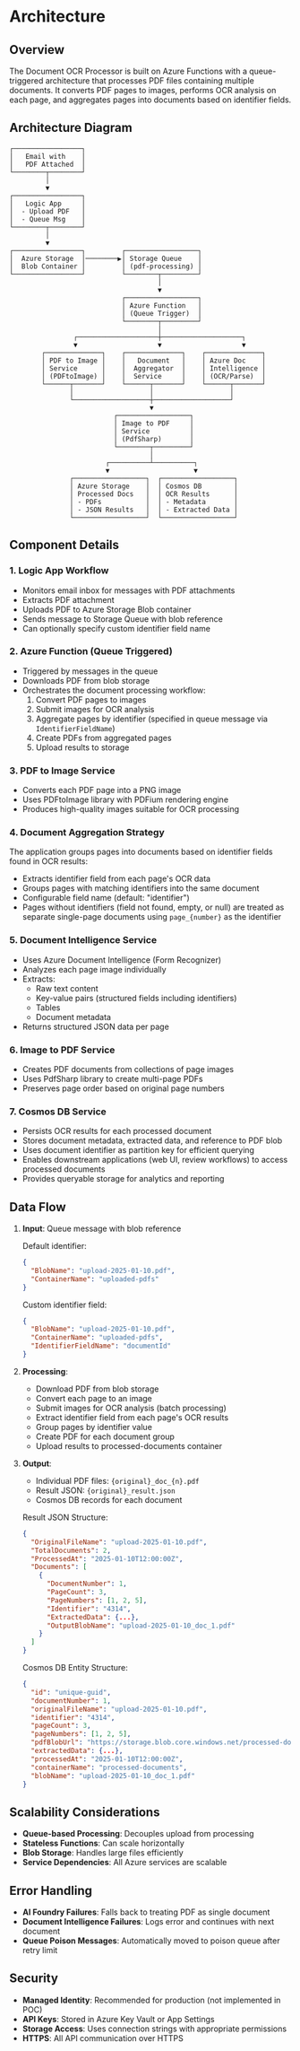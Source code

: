 # Architecture

## Overview

The Document OCR Processor is built on Azure Functions with a queue-triggered architecture that processes PDF files containing multiple documents. It converts PDF pages to images, performs OCR analysis on each page, and aggregates pages into documents based on identifier fields.

## Architecture Diagram

```
┌─────────────────┐
│   Email with    │
│   PDF Attached  │
└────────┬────────┘
         │
         ▼
┌─────────────────┐
│   Logic App     │
│  - Upload PDF   │
│  - Queue Msg    │
└────────┬────────┘
         │
         ▼
┌─────────────────┐         ┌──────────────────┐
│  Azure Storage  │────────▶│ Storage Queue    │
│  Blob Container │         │ (pdf-processing) │
└─────────────────┘         └────────┬─────────┘
                                     │
                                     ▼
                            ┌──────────────────┐
                            │ Azure Function   │
                            │ (Queue Trigger)  │
                            └────────┬─────────┘
                                     │
                ┌────────────────────┼────────────────────┐
                ▼                    ▼                    ▼
        ┌──────────────┐    ┌──────────────┐    ┌──────────────┐
        │ PDF to Image │    │   Document   │    │ Azure Doc    │
        │ Service      │    │  Aggregator  │    │ Intelligence │
        │ (PDFtoImage) │    │  Service     │    │ (OCR/Parse)  │
        └──────┬───────┘    └──────┬───────┘    └──────┬───────┘
               │                   │                   │
               └───────────────────┼───────────────────┘
                                   ▼
                          ┌──────────────────┐
                          │ Image to PDF     │
                          │ Service          │
                          │ (PdfSharp)       │
                          └────────┬─────────┘
                                   │
                        ┌──────────┴──────────┐
                        ▼                     ▼
               ┌──────────────────┐  ┌──────────────────┐
               │ Azure Storage    │  │ Cosmos DB        │
               │ Processed Docs   │  │ OCR Results      │
               │ - PDFs           │  │ - Metadata       │
               │ - JSON Results   │  │ - Extracted Data │
               └──────────────────┘  └──────────────────┘
```

## Component Details

### 1. Logic App Workflow
- Monitors email inbox for messages with PDF attachments
- Extracts PDF attachment
- Uploads PDF to Azure Storage Blob container
- Sends message to Storage Queue with blob reference
- Can optionally specify custom identifier field name

### 2. Azure Function (Queue Triggered)
- Triggered by messages in the queue
- Downloads PDF from blob storage
- Orchestrates the document processing workflow:
  1. Convert PDF pages to images
  2. Submit images for OCR analysis
  3. Aggregate pages by identifier (specified in queue message via `IdentifierFieldName`)
  4. Create PDFs from aggregated pages
  5. Upload results to storage

### 3. PDF to Image Service
- Converts each PDF page into a PNG image
- Uses PDFtoImage library with PDFium rendering engine
- Produces high-quality images suitable for OCR processing

### 4. Document Aggregation Strategy
The application groups pages into documents based on identifier fields found in OCR results:

- Extracts identifier field from each page's OCR data
- Groups pages with matching identifiers into the same document
- Configurable field name (default: "identifier")
- Pages without identifiers (field not found, empty, or null) are treated as separate single-page documents using `page_{number}` as the identifier

### 5. Document Intelligence Service
- Uses Azure Document Intelligence (Form Recognizer)
- Analyzes each page image individually
- Extracts:
  - Raw text content
  - Key-value pairs (structured fields including identifiers)
  - Tables
  - Document metadata
- Returns structured JSON data per page

### 6. Image to PDF Service
- Creates PDF documents from collections of page images
- Uses PdfSharp library to create multi-page PDFs
- Preserves page order based on original page numbers

### 7. Cosmos DB Service
- Persists OCR results for each processed document
- Stores document metadata, extracted data, and reference to PDF blob
- Uses document identifier as partition key for efficient querying
- Enables downstream applications (web UI, review workflows) to access processed documents
- Provides queryable storage for analytics and reporting

## Data Flow

1. **Input**: Queue message with blob reference
   
   Default identifier:
   ```json
   {
     "BlobName": "upload-2025-01-10.pdf",
     "ContainerName": "uploaded-pdfs"
   }
   ```
   
   Custom identifier field:
   ```json
   {
     "BlobName": "upload-2025-01-10.pdf",
     "ContainerName": "uploaded-pdfs",
     "IdentifierFieldName": "documentId"
   }
   ```

2. **Processing**:
   - Download PDF from blob storage
   - Convert each page to an image
   - Submit images for OCR analysis (batch processing)
   - Extract identifier field from each page's OCR results
   - Group pages by identifier value
   - Create PDF for each document group
   - Upload results to processed-documents container

3. **Output**: 
   - Individual PDF files: `{original}_doc_{n}.pdf`
   - Result JSON: `{original}_result.json`
   - Cosmos DB records for each document
   
   Result JSON Structure:
   ```json
   {
     "OriginalFileName": "upload-2025-01-10.pdf",
     "TotalDocuments": 2,
     "ProcessedAt": "2025-01-10T12:00:00Z",
     "Documents": [
       {
         "DocumentNumber": 1,
         "PageCount": 3,
         "PageNumbers": [1, 2, 5],
         "Identifier": "4314",
         "ExtractedData": {...},
         "OutputBlobName": "upload-2025-01-10_doc_1.pdf"
       }
     ]
   }
   ```
   
   Cosmos DB Entity Structure:
   ```json
   {
     "id": "unique-guid",
     "documentNumber": 1,
     "originalFileName": "upload-2025-01-10.pdf",
     "identifier": "4314",
     "pageCount": 3,
     "pageNumbers": [1, 2, 5],
     "pdfBlobUrl": "https://storage.blob.core.windows.net/processed-documents/upload-2025-01-10_doc_1.pdf",
     "extractedData": {...},
     "processedAt": "2025-01-10T12:00:00Z",
     "containerName": "processed-documents",
     "blobName": "upload-2025-01-10_doc_1.pdf"
   }
   ```

## Scalability Considerations

- **Queue-based Processing**: Decouples upload from processing
- **Stateless Functions**: Can scale horizontally
- **Blob Storage**: Handles large files efficiently
- **Service Dependencies**: All Azure services are scalable

## Error Handling

- **AI Foundry Failures**: Falls back to treating PDF as single document
- **Document Intelligence Failures**: Logs error and continues with next document
- **Queue Poison Messages**: Automatically moved to poison queue after retry limit

## Security

- **Managed Identity**: Recommended for production (not implemented in POC)
- **API Keys**: Stored in Azure Key Vault or App Settings
- **Storage Access**: Uses connection strings with appropriate permissions
- **HTTPS**: All API communication over HTTPS
